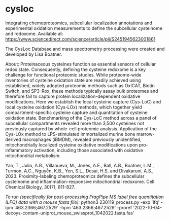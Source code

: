 # cysloc
Integrating chemoproteomics, subcellular localization annotations and experimental oxidation measurements to define the subcellular cysteinome and redoxome.
Available at: https://www.sciencedirect.com/science/article/pii/S2451945623001861

The CysLoc Database and mass spectrometry processing were created and developed by Lisa Boatner.

About: Proteinaceous cysteines function as essential sensors of cellular redox state. Consequently, defining the
cysteine redoxome is a key challenge for functional proteomic studies. While proteome-wide inventories
of cysteine oxidation state are readily achieved using established, widely adopted proteomic methods
such as OxICAT, Biotin Switch, and SP3-Rox, these methods typically assay bulk proteomes and therefore
fail to capture protein localization-dependent oxidative modifications. Here we establish the local cysteine
capture (Cys-LoC) and local cysteine oxidation (Cys-LOx) methods, which together yield compartment-specific cysteine capture and quantitation of cysteine oxidation state. Benchmarking of the Cys-LoC method
across a panel of subcellular compartments revealed more than 3,500 cysteines not previously captured
by whole-cell proteomic analysis. Application of the Cys-LOx method to LPS-stimulated immortalized murine
bone marrow-derived macrophages (iBMDM), revealed previously unidentified, mitochondrially localized
cysteine oxidative modifications upon pro-inflammatory activation, including those associated with oxidative
mitochondrial metabolism.

Yan, T., Julio, A.R., Villanueva, M., Jones, A.E., Ball, A.B., Boatner, L.M., Turmon, A.C., Nguyễn, K.B., Yen, S.L., Desai, H.S. and Divakaruni, A.S., 2023. Proximity-labeling chemoproteomics defines the subcellular cysteinome and inflammation-responsive mitochondrial redoxome. Cell Chemical Biology, 30(7), 811-827.

*To run (specifically for post-processing FragPipe MS label free quantitation (LFQ) data with a mouse fasta file):* 
python3 230119_process.py -exp 'lfq' -lpm '463.2366;467.2529' -hpm '463.2366;467.2529' -proref '2022-10-04-decoys-contam-uniprot_mouse_swissprot_1042022.fasta.fas'

